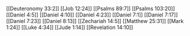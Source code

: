 [[Deuteronomy 33:2]]
[[Job 12:24]]
[[Psalms 89:7]]
[[Psalms 103:20]]
[[Daniel 4:5]]
[[Daniel 4:10]]
[[Daniel 4:23]]
[[Daniel 7:1]]
[[Daniel 7:17]]
[[Daniel 7:23]]
[[Daniel 8:13]]
[[Zechariah 14:5]]
[[Matthew 25:31]]
[[Mark 1:24]]
[[Luke 4:34]]
[[Jude 1:14]]
[[Revelation 14:10]]

